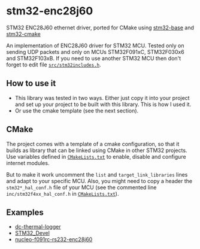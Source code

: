 # stm32-enc28j60

STM32 ENC28J60 ethernet driver, ported for CMake using [stm32-base](https://github.com/DVALight/stm32-base) and [stm32-cmake](https://github.com/ObKo/stm32-cmake)

An implementation of ENC28J60 driver for STM32 MCU. Tested only on sending UDP packets and only on MCUs STM32F091xC, STM32F030x6 and STM32F103xB. If you need to use another STM32 MCU then don't forget to edit file [`src/stm32includes.h`](src/stm32includes.h).

## How to use it

* This library was tested in two ways. Either just copy it into your project and set up your project to be built with this library. This is how I used it.
* Or use the cmake template (see the next section).

## CMake

The project comes with a template of a cmake configuration, so that it builds as library that can be linked using CMake in other STM32 projects. Use variables defined in [`CMakeLists.txt`](CMakeLists.txt) to enable, disable and configure internet modules.

But to make it work uncomment the `list` and `target_link_libraries` lines and adapt to your specific MCU. Also, you might need to copy a header the `stm32*_hal_conf.h` file of your MCU (see the commented line `inc/stm32f4xx_hal_conf.h` in [`CMakeLists.txt`](CMakeLists.txt)).

## Examples

* [dc-thermal-logger](https://github.com/mephi-ut/dc-thermal-logger/blob/master/collector/firmware/Src/main.c)
* [STM32_Devel](https://github.com/mephi-ut/STM32_Devel)
* [nucleo-f091rc-rs232-enc28j60](https://github.com/mephi-ut/nucleo-f091rc-rs232-enc28j60/blob/master/Src/main.c)
